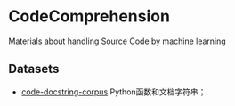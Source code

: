 # CodeComprehension
Materials about handling Source Code by machine learning

## Datasets
* [code-docstring-corpus](https://github.com/EdinburghNLP/code-docstring-corpus) Python函数和文档字符串；
